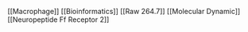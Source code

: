 [[Macrophage]]
[[Bioinformatics]]
[[Raw 264.7]]
[[Molecular Dynamic]]
[[Neuropeptide Ff Receptor 2]]
